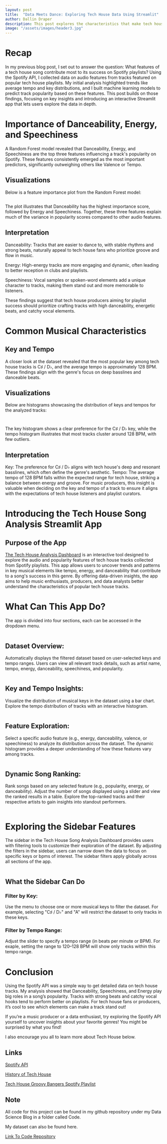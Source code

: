 ```yaml
---
layout: post
title:  "Data Meets Dance: Exploring Tech House Data Using Streamlit"
author: Dallin Draper
description: This post explores the characteristics that make tech house tracks successful, focusing on insights like the importance of danceability, energy, and tempo. It introduces an interactive Streamlit app where users can filter, visualize, and rank tracks to uncover trends and gain a deeper understanding of what defines popular tech house music. 
image: "/assets/images/header3.jpg"
---
```


# Recap

In my previous blog post, I set out to answer the question: What features of a tech house song contribute most to its success on Spotify playlists? Using the Spotify API, I collected data on audio features from tracks featured on popular tech house playlists. My initial analysis highlighted trends like average tempo and key distributions, and I built machine learning models to predict track popularity based on these features. This post builds on those findings, focusing on key insights and introducing an interactive Streamlit app that lets users explore the data in depth.

# Importance of Danceability, Energy, and Speechiness

A Random Forest model revealed that Danceability, Energy, and Speechiness are the top three features influencing a track's popularity on Spotify. These features consistently emerged as the most important predictors, significantly outweighing others like Valence or Tempo.

## Visualizations

Below is a feature importance plot from the Random Forest model:

<figure>
    <img src= "https://dallind34.github.io/Data-Science-Blog/assets/images/forest.jpg" alt="">
</figure>

The plot illustrates that Danceability has the highest importance score, followed by Energy and Speechiness. Together, these three features explain much of the variance in popularity scores compared to other audio features.

## Interpretation

Danceability: Tracks that are easier to dance to, with stable rhythms and strong beats, naturally appeal to tech house fans who prioritize groove and flow in music.

Energy: High-energy tracks are more engaging and dynamic, often leading to better reception in clubs and playlists.

Speechiness: Vocal samples or spoken-word elements add a unique character to tracks, making them stand out and more memorable to listeners.

These findings suggest that tech house producers aiming for playlist success should prioritize crafting tracks with high danceability, energetic beats, and catchy vocal elements.

# Common Musical Characteristics

## Key and Tempo

A closer look at the dataset revealed that the most popular key among tech house tracks is C♯ / D♭, and the average tempo is approximately 128 BPM. These findings align with the genre's focus on deep basslines and danceable beats.

## Visualizations

Below are histograms showcasing the distribution of keys and tempos for the analyzed tracks:

<figure>
    <img src= "https://dallind34.github.io/Data-Science-Blog/assets/images/key.jpg" alt="">
</figure>

<figure>
    <img src= "https://dallind34.github.io/Data-Science-Blog/assets/images/tempo.jpg" alt="">
</figure>


The key histogram shows a clear preference for the C♯ / D♭ key, while the tempo histogram illustrates that most tracks cluster around 128 BPM, with few outliers.

## Interpretation

Key: The preference for C♯ / D♭ aligns with tech house's deep and resonant basslines, which often define the genre's aesthetic.
Tempo: The average tempo of 128 BPM falls within the expected range for tech house, striking a balance between energy and groove.
For music producers, this insight is valuable when deciding on the key and tempo of a track to ensure it aligns with the expectations of tech house listeners and playlist curators.


# Introducing the Tech House Song Analysis Streamlit App

## Purpose of the App

[The Tech House Analysis Dashboard](https://www.beatportal.com/articles/60692-beatports-definitive-history-of-tech-house) is an interactive tool designed to explore the audio and popularity features of tech house tracks collected from Spotify playlists. This app allows users to uncover trends and patterns in key musical elements like tempo, energy, and danceability that contribute to a song's success in this genre. By offering data-driven insights, the app aims to help music enthusiasts, producers, and data analysts better understand the characteristics of popular tech house tracks.

# What Can This App Do?

The app is divided into four sections, each can be accessed in the dropdown menu.

<figure>
    <img src= "https://dallind34.github.io/Data-Science-Blog/assets/images/dropdown.jpg" alt="">
</figure>

## Dataset Overview:

Automatically displays the filtered dataset based on user-selected keys and tempo ranges.
Users can view all relevant track details, such as artist name, tempo, energy, danceability, speechiness, and popularity.

<figure>
    <img src= "https://dallind34.github.io/Data-Science-Blog/assets/images/dataset.jpg" alt="">
</figure>

## Key and Tempo Insights:

Visualize the distribution of musical keys in the dataset using a bar chart.
Explore the tempo distribution of tracks with an interactive histogram.

<figure>
    <img src= "https://dallind34.github.io/Data-Science-Blog/assets/images/dist.jpg" alt="">
</figure>

## Feature Exploration:

Select a specific audio feature (e.g., energy, danceability, valence, or speechiness) to analyze its distribution across the dataset.
The dynamic histogram provides a deeper understanding of how these features vary among tracks.

<figure>
    <img src= "https://dallind34.github.io/Data-Science-Blog/assets/images/feature.jpg" alt="">
</figure>

## Dynamic Song Ranking:

Rank songs based on any selected feature (e.g., popularity, energy, or danceability).
Adjust the number of songs displayed using a slider and view the ranked results in a table.
Explore the top-ranked tracks and their respective artists to gain insights into standout performers.

<figure>
    <img src= "https://dallind34.github.io/Data-Science-Blog/assets/images/ranking.jpg" alt="">
</figure>

# Exploring the Sidebar Features

The sidebar in the Tech House Song Analysis Dashboard provides users with filtering tools to customize their exploration of the dataset. By adjusting the filters in the sidebar, users can narrow down the data to focus on specific keys or bpms of interest. The sidebar filters apply globally across all sections of the app.

<figure>
    <img src= "https://dallind34.github.io/Data-Science-Blog/assets/images/sidebar.jpg" alt="">
</figure>

## What the Sidebar Can Do

### Filter by Key:

Use the menu to choose one or more musical keys to filter the dataset.
For example, selecting "C♯ / D♭" and "A" will restrict the dataset to only tracks in these keys.

### Filter by Tempo Range:

Adjust the slider to specify a tempo range (in beats per minute or BPM).
For exaple, setting the range to 120–128 BPM will show only tracks within this tempo range.












# Conclusion

Using the Spotify API was a simple way to get detailed data on tech house tracks. My analysis showed that Danceability, Speechiness, and Energy play big roles in a song’s popularity. Tracks with strong beats and catchy vocal hooks tend to perform better on playlists. For tech house fans or producers, it’s cool to see which elements can make a track stand out!

If you’re a music producer or a data enthusiast, try exploring the Spotify API yourself to uncover insights about your favorite genres! You might be surprised by what you find!

I also encourage you all to learn more about Tech House below.

## Links
[Spotify API](https://developer.spotify.com/documentation/web-api)

[History of Tech House](https://www.beatportal.com/articles/60692-beatports-definitive-history-of-tech-house)

[Tech House Groovy Bangers Spotify Playlist](https://open.spotify.com/playlist/0TOtvml0WfdY0OK6hcB0uV?si=3670ea226919484f)

## Note
All code for this project can be found in my github repository under my Data Science Blog in a folder called Code.

My dataset can also be found here.

[Link To Code Repository](https://github.com/dallind34/Data-Science-Blog/tree/main/code/API%20Project%20-%20Tech%20House)